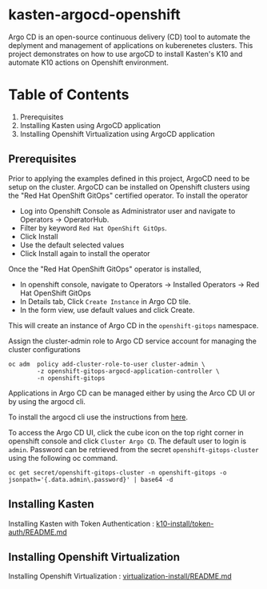 # kasten-argocd-openshift
Argo CD is an open-source continuous delivery (CD) tool to automate the deplyment and management of applications on kuberenetes clusters. This project demonstrates on how to use argoCD to install Kasten's K10 and automate K10 actions on Openshift environment.

# Table of Contents

1. Prerequisites
2. Installing Kasten using ArgoCD application
3. Installing Openshift Virtualization using ArgoCD application

## Prerequisites
Prior to applying the examples defined in this project, ArgoCD need to be setup on the cluster. ArgoCD can be installed on Openshift clusters using the "Red Hat OpenShift GitOps" certified operator. To install the operator

  - Log into Openshift Console as Administrator user and navigate to Operators -> OperatorHub.
  - Filter by keyword `Red Hat OpenShift GitOps`.
  - Click Install
  - Use the default selected values
  - Click Install again to install the operator

Once the "Red Hat OpenShift GitOps" operator is installed, 

  - In openshift console, navigate to Operators -> Installed Operators -> Red Hat OpenShift GitOps
  - In Details tab, Click `Create Instance` in Argo CD tile.
  - In the form view, use default values and click Create.

This will create an instance of Argo CD in the `openshift-gitops` namespace.

Assign the cluster-admin role to Argo CD service account for managing the cluster configurations

```
oc adm  policy add-cluster-role-to-user cluster-admin \
        -z openshift-gitops-argocd-application-controller \
        -n openshift-gitops
```

Applications in Argo CD can be managed either by using the Arco CD UI or by using the argocd cli. 

To install the argocd cli use the instructions from [here](https://argo-cd.readthedocs.io/en/stable/cli_installation/). 

To access the Argo CD UI, click the cube icon on the top right corner in openshift console and click `Cluster Argo CD`. The default user to login is `admin`. Password can be retrieved from the secret `openshift-gitops-cluster` using the following oc command.

`oc get secret/openshift-gitops-cluster -n openshift-gitops -o jsonpath='{.data.admin\.password}' | base64 -d`


## Installing Kasten

Installing Kasten with Token Authentication : [k10-install/token-auth/README.md](https://github.com/smohandass/kasten-argocd-openshift/blob/main/k10-install/token-auth/README.md)

## Installing Openshift Virtualization

Installing Openshift Virtualization : [virtualization-install/README.md](https://github.com/smohandass/kasten-argocd-openshift/blob/main/virtualization-install/README.md)


